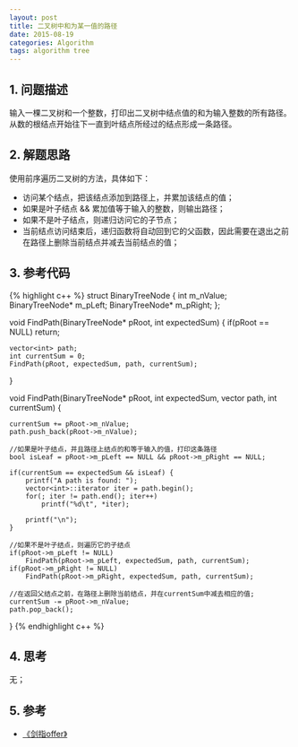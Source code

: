 ```yaml
---
layout: post
title: 二叉树中和为某一值的路径
date: 2015-08-19
categories: Algorithm
tags: algorithm tree
---
```


## 1. 问题描述

输入一棵二叉树和一个整数，打印出二叉树中结点值的和为输入整数的所有路径。从数的根结点开始往下一直到叶结点所经过的结点形成一条路径。

## 2. 解题思路

使用前序遍历二叉树的方法，具体如下：

- 访问某个结点，把该结点添加到路径上，并累加该结点的值；
- 如果是叶子结点 && 累加值等于输入的整数，则输出路径；
- 如果不是叶子结点，则递归访问它的子节点；
- 当前结点访问结束后，递归函数将自动回到它的父函数，因此需要在退出之前在路径上删除当前结点并减去当前结点的值；

## 3. 参考代码

{% highlight c++ %}
struct BinaryTreeNode {
	int		m_nValue;
	BinaryTreeNode* m_pLeft;
	BinaryTreeNode* m_pRight;
};

void FindPath(BinaryTreeNode* pRoot, int expectedSum) {
	if(pRoot ==	NULL)
		return;

	vector<int> path;
	int currentSum = 0;
	FindPath(pRoot, expectedSum, path, currentSum);
}

void FindPath(BinaryTreeNode* pRoot, int expectedSum, vector<int> path, int currentSum) {
	
	currentSum += pRoot->m_nValue;
	path.push_back(pRoot->m_nValue);

	//如果是叶子结点，并且路径上结点的和等于输入的值，打印这条路径
	bool isLeaf = pRoot->m_pLeft == NULL && pRoot->m_pRight == NULL;

	if(currentSum == expectedSum && isLeaf) {
		printf("A path is found: ");
		vector<int>::iterator iter = path.begin();
		for(; iter != path.end(); iter++)
			printf("%d\t", *iter);

		printf("\n");
	}

	//如果不是叶子结点，则遍历它的子结点
	if(pRoot->m_pLeft != NULL)
		FindPath(pRoot->m_pLeft, expectedSum, path, currentSum);
	if(pRoot->m_pRight != NULL)
		FindPath(pRoot->m_pRight, expectedSum, path, currentSum);

	//在返回父结点之前，在路径上删除当前结点，并在currentSum中减去相应的值;
	currentSum -= pRoot->m_nValue;
	path.pop_back();
}
{% endhighlight c++ %}

## 4. 思考

无；

## 5. 参考

- [《剑指offer》](http://www.broadview.com.cn/#book/bookdetail/bookDetailAll.jsp?book_id=12c9bc27-a944-11e4-9c0a-005056c00008&isbn=978-7-121-23245-9)